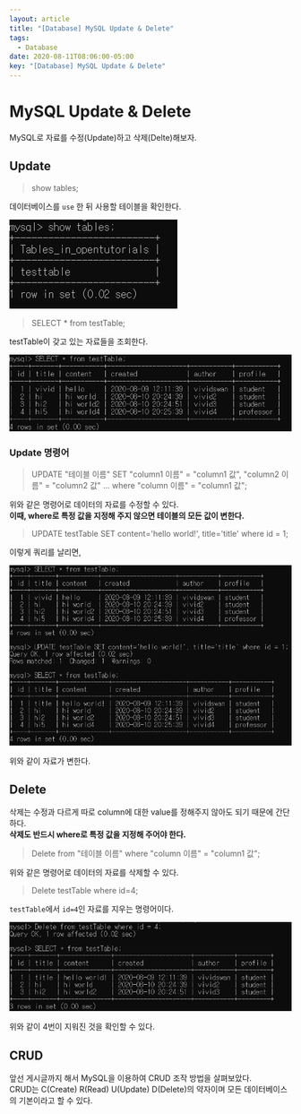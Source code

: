 ```yaml
---
layout: article
title: "[Database] MySQL Update & Delete"
tags:
  - Database
date: 2020-08-11T08:06:00-05:00
key: "[Database] MySQL Update & Delete"
---
```


# MySQL Update & Delete

MySQL로 자료를 수정(Update)하고 삭제(Delte)해보자.

<!--more-->

## Update

> show tables;

데이터베이스를 `use` 한 뒤 사용할 테이블을 확인한다.<br>

![1](/assets/images/200811-1.png)<br>

> SELECT \* from testTable;

testTable이 갖고 있는 자료들을 조회한다.<br>

![2](/assets/images/200811-2.png)<br>

### Update 명령어

> UPDATE "테이블 이름" SET "column1 이름" = "column1 값", "column2 이름" = "column2 값" ... where "column 이름" = "column1 값";

위와 같은 명령어로 데이터의 자료를 수정할 수 있다.<br>
**이때, where로 특정 값을 지정해 주지 않으면 테이블의 모든 값이 변한다.**<br>

> UPDATE testTable SET content='hello world!', title='title' where id = 1;

이렇게 쿼리를 날리면,<br>

![3](/assets/images/200811-3.png)

위와 같이 자료가 변한다.<br>

## Delete

삭제는 수정과 다르게 따로 column에 대한 value를 정해주지 않아도 되기 때문에 간단하다.<br>
**삭제도 반드시 where로 특정 값을 지정해 주어야 한다.**<br>

> Delete from "테이블 이름" where "column 이름" = "column1 값";

위와 같은 명령어로 데이터의 자료를 삭제할 수 있다.<br>

> Delete testTable where id=4;

`testTable`에서 `id=4`인 자료를 지우는 명령어이다.<br>

![4](/assets/images/200811-4.png)

위와 같이 4번이 지워진 것을 확인할 수 있다.<br>

## CRUD

앞선 게시글까지 해서 MySQL을 이용하여 CRUD 조작 방법을 살펴보았다.<br>
CRUD는 C(Create) R(Read) U(Update) D(Delete)의 약자이며 모든 데이터베이스의 기본이라고 할 수 있다.<br>
